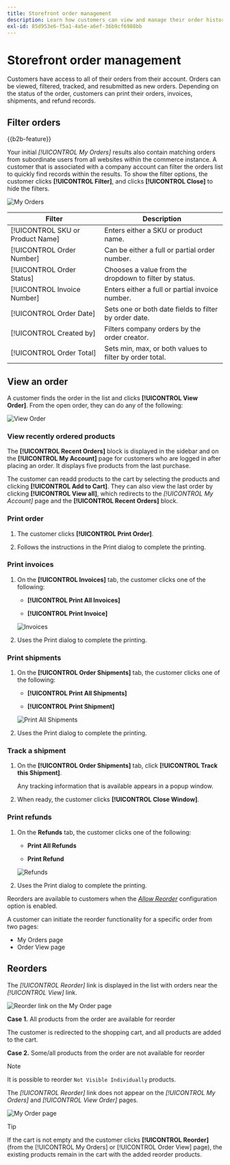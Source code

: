 ```yaml
---
title: Storefront order management
description: Learn how customers can view and manage their order history on the Commerce storefront.
exl-id: 85d953e6-f5a1-4a5e-a6ef-36b9cf6988bb
---
```

# Storefront order management

Customers have access to all of their orders from their account. Orders can be viewed, filtered, tracked, and resubmitted as new orders. Depending on the status of the order, customers can print their orders, invoices, shipments, and refund records.

## Filter orders

{{b2b-feature}}

Your initial _[!UICONTROL My Orders]_ results also contain matching orders from subordinate users from all websites within the commerce instance. A customer that is associated with a company account can filter the orders list to quickly find records within the results. To show the filter options, the customer clicks **[!UICONTROL Filter]**, and clicks **[!UICONTROL Close]** to hide the filters.

![My Orders](./assets/account-dashboard-my-orders-b2b.png)<!-- zoom -->

| Filter | Description |
| ------ | ----------- |
| [!UICONTROL SKU or Product Name] | Enters either a SKU or product name. |
| [!UICONTROL Order Number] | Can be either a full or partial order number. |
| [!UICONTROL Order Status] | Chooses a value from the dropdown to filter by status. |
| [!UICONTROL Invoice Number] | Enters either a full or partial invoice number. |
| [!UICONTROL Order Date] | Sets one or both date fields to filter by order date. |
| [!UICONTROL Created by] | Filters company orders by the order creator. |
| [!UICONTROL Order Total] | Sets min, max, or both values to filter by order total. |

## View an order

A customer finds the order in the list and clicks **[!UICONTROL View Order]**. From the open order, they can do any of the following:

![View Order](./assets/customer-account-order-items-ordered.png)<!-- zoom -->

### View recently ordered products

The **[!UICONTROL Recent Orders]** block is displayed in the sidebar and on the **[!UICONTROL My Account]** page for customers who are logged in after placing an order. It displays five products from the last purchase.

The customer can readd products to the cart by selecting the products and clicking **[!UICONTROL Add to Cart]**. They can also view the last order by clicking **[!UICONTROL View all]**, which redirects to the _[!UICONTROL My Account]_ page and the **[!UICONTROL Recent Orders]** block.

### Print order

1. The customer clicks **[!UICONTROL Print Order]**.

1. Follows the instructions in the Print dialog to complete the printing.

### Print invoices

1. On the **[!UICONTROL Invoices]** tab, the customer clicks one of the following:

   - **[!UICONTROL Print All Invoices]**

   - **[!UICONTROL Print Invoice]**

   ![Invoices](./assets/customer-account-order-invoices.png)<!-- zoom -->

1. Uses the Print dialog to complete the printing.

### Print shipments

1. On the **[!UICONTROL Order Shipments]** tab, the customer clicks one of the following:

   - **[!UICONTROL Print All Shipments]**

   - **[!UICONTROL Print Shipment]**

   ![Print All Shipments](./assets/customer-account-order-shipments.png)<!-- zoom -->

1. Uses the Print dialog to complete the printing.

### Track a shipment

1. On the **[!UICONTROL Order Shipments]** tab, click **[!UICONTROL Track this Shipment]**.

   Any tracking information that is available appears in a popup window.

1. When ready, the customer clicks **[!UICONTROL Close Window]**.

### Print refunds

1. On the **Refunds** tab, the customer clicks one of the following:

   - **Print All Refunds**

   - **Print Refund**

   ![Refunds](./assets/customer-account-order-refunds.png)<!-- zoom -->

1. Uses the Print dialog to complete the printing.

Reorders are available to customers when the [_Allow Reorder_](reorders-allow.md) configuration option is enabled.

A customer can initiate the reorder functionality for a specific order from two pages:

- My Orders page
- Order View page

## Reorders

The _[!UICONTROL Reorder]_ link is displayed in the list with orders near the _[!UICONTROL View]_ link.

![Reorder link on the My Order page](./assets/account-dashboard-reorder.png)<!-- zoom -->

**Case 1.** All products from the order are available for reorder

The customer is redirected to the shopping cart, and all products are added to the cart.

**Case 2.** Some/all products from the order are not available for reorder

>[!NOTE]
>
>It is possible to reorder `Not Visible Individually` products.

The _[!UICONTROL Reorder]_ link does not appear on the _[!UICONTROL My Orders]_ and _[!UICONTROL View Order]_ pages.

![My Order page](./assets/account-dashboard-reorder-grid.png)<!-- zoom -->

>[!TIP]
>
>If the cart is not empty and the customer clicks **[!UICONTROL Reorder]** (from the [!UICONTROL My Orders] or [!UICONTROL Order View] page), the existing products remain in the cart with the added reorder products.
